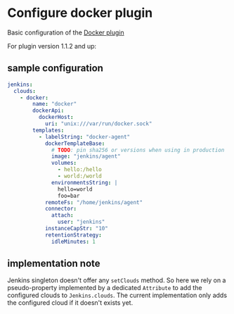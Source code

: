 # Configure docker plugin

Basic configuration of the [Docker plugin](https://plugins.jenkins.io/docker-plugin)

For plugin version 1.1.2 and up:

## sample configuration

```yaml
jenkins:
  clouds:
    - docker:
        name: "docker"
        dockerApi:
          dockerHost:
            uri: "unix:///var/run/docker.sock"
        templates:
          - labelString: "docker-agent"
            dockerTemplateBase:
              # TODO: pin sha256 or versions when using in production
              image: "jenkins/agent"
              volumes:
                - hello:/hello
                - world:/world
              environmentsString: |
                hello=world
                foo=bar
            remoteFs: "/home/jenkins/agent"
            connector:
              attach:
                user: "jenkins"
            instanceCapStr: "10"
            retentionStrategy:
              idleMinutes: 1
```

## implementation note

Jenkins singleton doesn't offer any `setClouds` method. So here we rely on a pseudo-property implemented by a dedicated
`Attribute` to add the configured clouds to `Jenkins.clouds`. The current implementation only adds the configured cloud
if it doesn't exists yet.
